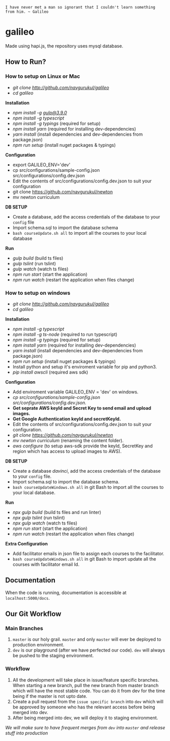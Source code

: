 `I have never met a man so ignorant that I couldn't learn something from him. ~ Galileo`

# galileo
Made using hapi.js, the repository uses mysql database.

## How to Run?

### **How to setup on Linux or Mac**
* *git clone http://github.com/navgurukul/galileo*
* *cd galileo*

**Installation**
* *npm install -g gulp@3.9.0*
* *npm install -g typescript*
* *npm install -g typings* (required for setup)
* *npm install yarn* (required for installing dev-dependencies)
* *yarn install* (install dependencies and dev-dependencies from package.json)
* *npm run setup* (install nuget packages & typings)

**Configuration**
* export GALILEO_ENV='dev'
* cp src/configurations/sample-config.json src/configurations/config.dev.json
* Edit the contents of src/configurations/config.dev.json to suit your configuration
* git clone https://github.com/navgurukul/newton
* mv newton curriculum

**DB SETUP**
* Create a database, add the access credentials of the database to your `config` file
* Import schema.sql to import the database schema
* `bash courseUpdate.sh all` to import all the courses to your local database

**Run**
* *gulp build* (build ts files)
* *gulp tslint* (run tslint)
* *gulp watch* (watch ts files)
* *npm run start* (start the application)
* *npm run watch* (restart the application when files change)




### **How to setup on windows**
* *git clone http://github.com/navgurukul/galileo*
* *cd galileo*

**Installation**
* *npm install -g typescript*
* *npm install -g ts-node* (required to run typescript)
* *npm install -g typings* (required for setup)
* *npm install yarn* (required for installing dev-dependencies)
* *yarn install* (install dependencies and dev-dependencies from package.json)
* *npm run setup* (install nuget packages & typings)
* Install python and setup it's enviroment variable for pip and python3.
* *pip install awscli* (required aws sdk)

**Configuration**
* Add enviroment variable GALILEO_ENV = 'dev' on windows.
* *cp src/configurations/sample-config.json src/configurations/config.dev.json.*
* **Get seprate AWS keyId and Secret Key to send email and upload images.**
* **Get Google Authentication keyId and secretKeyId.**
* Edit the contents of src/configurations/config.dev.json to suit your configuration.
* *git clone https://github.com/navgurukul/newton*
* *mv newton curriculum* (renaming the content folder).
* *aws configure* (to setup aws-sdk provide the keyId, SecretKey and region which has access to upload images to AWS).

**DB SETUP**
* Create a database *davinci*, add the access credentials of the database to your `config` file.
* Import schema.sql to import the database schema.
* `bash courseUpdateWindows.sh all` in git Bash to import all the courses to your local database.

**Run**
* *npx gulp build* (build ts files and run linter)
* *npx gulp tslint* (run tslint)
* *npx gulp watch* (watch ts files)
* *npm run start* (start the application)
* *npm run watch* (restart the application when files change)

**Extra Configuration**
* Add facilitator emails in json file to assign each courses to the facilitator.
* `bash courseUpdateWindows.sh all` in git Bash to import update all the courses with facilitator email Id.

## Documentation
When the code is running, documentation is accessible at `localhost:5000/docs`.

## Our Git Workflow

### Main Branches
1. `master` is our holy grail. `master` and only `master` will ever be deployed to production environment.
2. `dev` is our playground (after we have perfected our code). `dev` will always be pushed to the staging environment.

### Workflow
1. All the development will take place in issue/feature specific branches. When starting a new branch, pull the new branch from master branch which will have the most stable code. You can do it from dev for the time being if the master is not upto date.
2. Create a pull request from the `issue specific branch` into `dev` which will be approved by someone who has the relevant access before being merged into dev.
3. After being merged into dev, we will deploy it to staging environment.

*We will make sure to have frequent merges from `dev` into `master` and release stuff into production*
